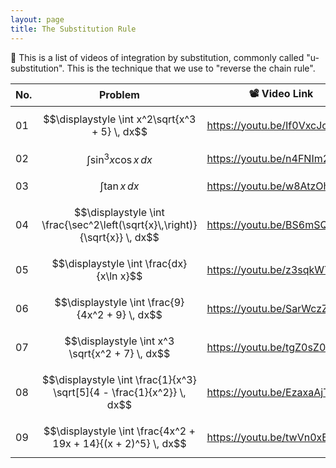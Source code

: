 ```yaml
---
layout: page
title: The Substitution Rule
---
```


📢 This is a list of videos of integration by substitution, commonly called "u-substitution". This is the technique that we use to "reverse the chain rule".

| No.  | Problem                                                      | 📽️ Video Link                                                 |
| ---- | ------------------------------------------------------------ | ------------------------------------------------------------ |
| 01   | $$\displaystyle \int x^2\sqrt{x^3 + 5} \, dx$$               | <a href="https://youtu.be/If0VxcJcAek" target="_blank">https://youtu.be/If0VxcJcAek</a> |
| 02   | $$\displaystyle \int \sin^{3}x\cos x \, dx$$                 | <a href="https://youtu.be/n4FNIm2aU9c" target="_blank">https://youtu.be/n4FNIm2aU9c</a> |
| 03   | $$\displaystyle \int \tan x \, dx$$                          | <a href="https://youtu.be/w8AtzOhfl08" target="_blank">https://youtu.be/w8AtzOhfl08</a> |
| 04   | $$\displaystyle \int \frac{\sec^2\left(\sqrt{x}\,\right)}{\sqrt{x}} \, dx$$ | <a href="https://youtu.be/BS6mSQ-Jqi4" target="_blank">https://youtu.be/BS6mSQ-Jqi4</a> |
| 05   | $$\displaystyle \int \frac{dx}{x\ln x}$$                     | <a href="https://youtu.be/z3sqkWTcc5Y" target="_blank">https://youtu.be/z3sqkWTcc5Y</a> |
| 06   | $$\displaystyle \int \frac{9}{4x^2 + 9} \, dx$$              | <a href="https://youtu.be/SarWczZxGB8" target="_blank">https://youtu.be/SarWczZxGB8</a> |
| 07   | $$\displaystyle \int x^3 \sqrt{x^2 + 7} \, dx$$              | <a href="https://youtu.be/tgZ0sZ0ANHk" target="_blank">https://youtu.be/tgZ0sZ0ANHk</a> |
| 08   | $$\displaystyle \int \frac{1}{x^3} \sqrt[5]{4 - \frac{1}{x^2}} \, dx$$ | <a href="https://youtu.be/EzaxaAjTobk" target="_blank">https://youtu.be/EzaxaAjTobk</a> |
| 09   | $$\displaystyle \int \frac{4x^2 + 19x + 14}{(x + 2)^5} \, dx$$ | <a href="https://youtu.be/twVn0xBs2CQ" target="_blank">https://youtu.be/twVn0xBs2CQ</a> |


